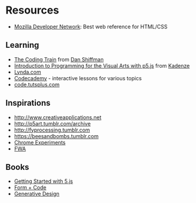# Resources

- [Mozilla Developer Network](https://developer.mozilla.org): Best web reference for HTML/CSS



## Learning

- [The Coding Train](https://www.youtube.com/user/shiffman/playlists) from [Dan Shiffman](http://shiffman.net)
- [Introduction to Programming for the Visual Arts with p5.js](https://www.kadenze.com/courses/introduction-to-programming-for-the-visual-arts-with-p5-js-vi) from [Kadenze](https://www.kadenze.com)
- [Lynda.com](http://lynda.com)
- [Codecademy](https://www.codecademy.com) - interactive lessons for various topics
- [code.tutsplus.com](http://code.tutsplus.com/)


## Inspirations
- http://www.creativeapplications.net
- http://p5art.tumblr.com/archive
- http://fyprocessing.tumblr.com
- https://beesandbombs.tumblr.com
- [Chrome Experiments](https://www.chromeexperiments.com)
- [FWA](https://thefwa.com)


## Books
- [Getting Started with 5.js](https://www.amazon.com/Getting-Started-p5-js-Interactive-JavaScript/dp/1457186772/ref=sr_1_1?ie=UTF8&qid=1504201611&sr=8-1&keywords=p5js)
- [Form + Code](https://www.amazon.com/Form-Code-Design-Architecture-Briefs/dp/1568989377/ref=sr_1_1?s=books&ie=UTF8&qid=1504201696&sr=1-1&keywords=form+and+code)
- [Generative Design](https://www.amazon.com/Generative-Design-Visualize-Program-Processing/dp/1616890770/ref=sr_1_1?ie=UTF8&qid=1504201675&sr=8-1&keywords=generative+design)
